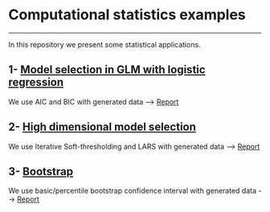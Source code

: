 # Computational statistics examples
---
In this repository we present some statistical applications. 

## 1- [Model selection in GLM with logistic regression](https://github.com/msilver22/Computational_statistics/tree/main/GLM_model_selection)

We use AIC and BIC with generated data --> [Report](https://github.com/msilver22/Computational_statistics/blob/9ecfa7c0a562a661eb14fa1157a259cf33e1b95e/GLM_model_selection/1report.pdf) 

## 2- [High dimensional model selection](https://github.com/msilver22/Computational_statistics/tree/3a7ca39b8d0e40db5a163d2e20fa2110b5633dd7/High_model_selection)

We use Iterative Soft-thresholding and LARS with generated data  --> [Report](https://github.com/msilver22/Computational_statistics/blob/779fe63123c27e59725a00ba5ad386b95c34d12b/High_model_selection/2report.pdf)

## 3- [Bootstrap](https://github.com/msilver22/Computational_statistics/tree/9b471ae039e0eb45c2254c25f6bc32da1f54ca54/Bootstrap)

We use basic/percentile bootstrap confidence interval with generated data --> [Report](https://github.com/msilver22/Computational_statistics/blob/main/Bootstrap/3report.pdf)


